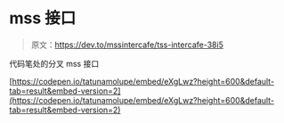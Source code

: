 # mss 接口

> 原文：<https://dev.to/mssintercafe/tss-intercafe-38i5>

代码笔处的分叉 mss 接口

[https://codepen.io/tatunamolupe/embed/eXgLwz?height=600&default-tab=result&embed-version=2](https://codepen.io/tatunamolupe/embed/eXgLwz?height=600&default-tab=result&embed-version=2)